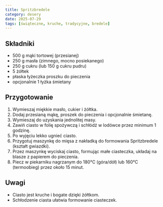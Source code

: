 ```yaml
---
title: Spritzbredele
category: desery
date: 2025-07-29
tags: [świąteczne, kruche, tradycyjne, bredele]
---
```


## Składniki

- 500 g mąki tortowej (przesianej)  
- 250 g masła (zimnego, mocno posiekanego)  
- 250 g cukru (lub 150 g cukru pudru)  
- 5 żółtek  
- płaska łyżeczka proszku do pieczenia  
- opcjonalnie 1 łyżka śmietany  

## Przygotowanie

1. Wymieszaj miękkie masło, cukier i żółtka.  
2. Dodaj przesianą mąkę, proszek do pieczenia i opcjonalnie śmietanę.  
3. Wymieszaj do uzyskania jednolitej masy.  
4. Zawiń ciasto w folię spożywczą i schłódź w lodówce przez minimum 1 godzinę.  
5. Po wyjęciu lekko ugnieć ciasto.  
6. Przygotuj maszynkę do mięsa z nakładką do formowania Spritzbredele (kształt gwiazdki).  
7. Przez maszynkę wyciskaj ciasto, formując małe ciasteczka, układaj na blasze z papierem do pieczenia.  
8. Piecz w piekarniku nagrzanym do 180°C (góra/dół) lub 160°C (termoobieg) przez około 15 minut.  

## Uwagi

- Ciasto jest kruche i bogate dzięki żółtkom.  
- Schłodzenie ciasta ułatwia formowanie ciasteczek.  
